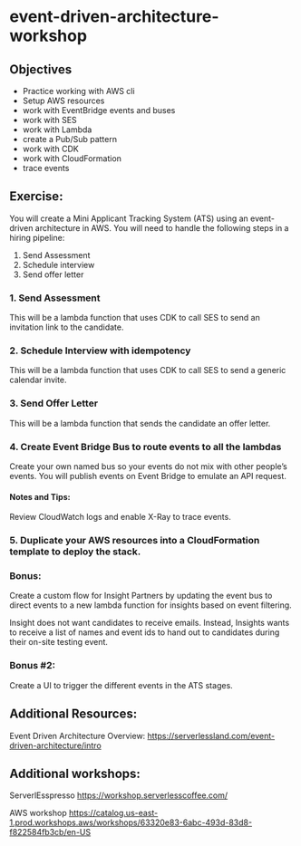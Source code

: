 # event-driven-architecture-workshop

## Objectives
- Practice working with AWS cli
- Setup AWS resources
- work with EventBridge events and buses
- work with SES 
- work with Lambda
- create a Pub/Sub pattern
- work with CDK
- work with CloudFormation
- trace events

## Exercise: 

You will create a Mini Applicant Tracking System (ATS) using an event-driven architecture in AWS. You will need to handle the following steps in a hiring pipeline: 

1. Send Assessment 
2. Schedule interview 
3. Send offer letter 


### 1. Send Assessment 
This will be a lambda function that uses CDK to call SES to send an invitation link to the candidate. 

### 2. Schedule Interview with idempotency 
This will be a lambda function that uses CDK to call SES to send a generic calendar invite. 

### 3. Send Offer Letter 
This will be a lambda function that sends the candidate an offer letter.

### 4. Create Event Bridge Bus to route events to all the lambdas 
Create your own named bus so your events do not mix with other people’s events. 
You will publish events on Event Bridge to emulate an API request. 

#### Notes and Tips: 
Review CloudWatch logs and enable X-Ray to trace events. 

### 5. Duplicate your AWS resources into a CloudFormation template to deploy the stack. 

 

### Bonus:  
Create a custom flow for Insight Partners by updating the event bus to direct events to a new lambda function for insights based on event filtering. 

Insight does not want candidates to receive emails. Instead, Insights wants to receive a list of names and event ids to hand out to candidates during their on-site testing event. 

### Bonus #2: 
Create a UI to trigger the different events in the ATS stages. 

## Additional Resources: 

Event Driven Architecture Overview: https://serverlessland.com/event-driven-architecture/intro 

 
## Additional workshops: 

ServerlEsspresso https://workshop.serverlesscoffee.com/ 

AWS workshop https://catalog.us-east-1.prod.workshops.aws/workshops/63320e83-6abc-493d-83d8-f822584fb3cb/en-US  